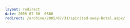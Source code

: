 ```yaml
---
layout: redirect
date: 2005-07-30 -0800
redirect: /archive/2005/07/31/spirited-away-hotel.aspx/
---
```

